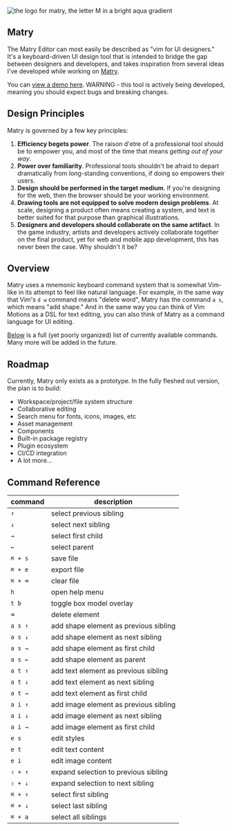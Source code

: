 ![the logo for matry, the letter M in a bright aqua gradient](https://github.com/matry/editor/blob/main/public/favicon.svg?raw=true)

## Matry

The Matry Editor can most easily be described as "vim for UI designers."
It's a keyboard-driven UI design tool that is intended to bridge the gap between designers and developers,
and takes inspiration from several ideas I've developed while working on [Matry](https://github.com/matry/tree-sitter-matry).

You can [view a demo here](https://matry.design). WARNING - this tool is actively being developed, meaning you should expect bugs and breaking changes.

## Design Principles

Matry is governed by a few key principles:

1. **Efficiency begets power**. The raison d'etre of a professional tool should be to empower you, and most of the time that means _getting out of your way_.
2. **Power over familiarity**. Professional tools shouldn't be afraid to depart dramatically from long-standing conventions, if doing so empowers their users.
3. **Design should be performed in the target medium**. If you're designing for the web, then the browser should be your working environment.
4. **Drawing tools are not equipped to solve modern design problems**. At scale, designing a product often means creating a system, and text is better suited for that purpose than graphical illustrations.
5. **Designers and developers should collaborate on the same artifact**. In the game industry, artists and developers actively collaborate together on the final product, yet for web and mobile app development, this has never been the case. Why shouldn't it be?

## Overview

Matry uses a mnemonic keyboard command system that is somewhat Vim-like in its attempt to feel like natural language.
For example, in the same way that Vim's `d w` command means "delete word", Matry has the command `a s`, which means "add shape."
And in the same way you can think of Vim Motions as a DSL for text editing, you can also think of Matry as a command language for UI editing.

[Below](#command-reference) is a full (yet poorly organized) list of currently available commands.
Many more will be added in the future.

## Roadmap

Currently, Matry only exists as a prototype.
In the fully fleshed out version, the plan is to build:

- Workspace/project/file system structure
- Collaborative editing
- Search menu for fonts, icons, images, etc
- Asset management
- Components
- Built-in package registry
- Plugin ecosystem
- CI/CD integration
- A lot more...

## Command Reference

| command | description                           |
| ------- | ------------------------------------- |
| `↑`     | select previous sibling               |
| `↓`     | select next sibling                   |
| `→`     | select first child                    |
| `←`     | select parent                         |
| `⌘ + s` | save file                             |
| `⌘ + e` | export file                           |
| `⌘ + ⌫` | clear file                            |
| `h`     | open help menu                        |
| `t b`   | toggle box model overlay              |
| `⌫`     | delete element                        |
| `a s ↑` | add shape element as previous sibling |
| `a s ↓` | add shape element as next sibling     |
| `a s →` | add shape element as first child      |
| `a s ←` | add shape element as parent           |
| `a t ↑` | add text element as previous sibling  |
| `a t ↓` | add text element as next sibling      |
| `a t →` | add text element as first child       |
| `a i ↑` | add image element as previous sibling |
| `a i ↓` | add image element as next sibling     |
| `a i →` | add image element as first child      |
| `e s`   | edit styles                           |
| `e t`   | edit text content                     |
| `e i`   | edit image content                    |
| `⇧ + ↑` | expand selection to previous sibling  |
| `⇧ + ↓` | expand selection to next sibling      |
| `⌘ + ↑` | select first sibling                  |
| `⌘ + ↓` | select last sibling                   |
| `⌘ + a` | select all siblings                   |
